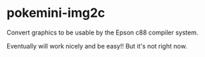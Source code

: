 # pokemini-img2c
Convert graphics to be usable by the Epson c88 compiler system.

Eventually will work nicely and be easy!! But it's not right now.

